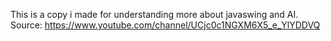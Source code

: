 This is a copy i made for understanding more about javaswing and AI.  
Source: https://www.youtube.com/channel/UCjc0c1NGXM6X5_e_YlYDDVQ
